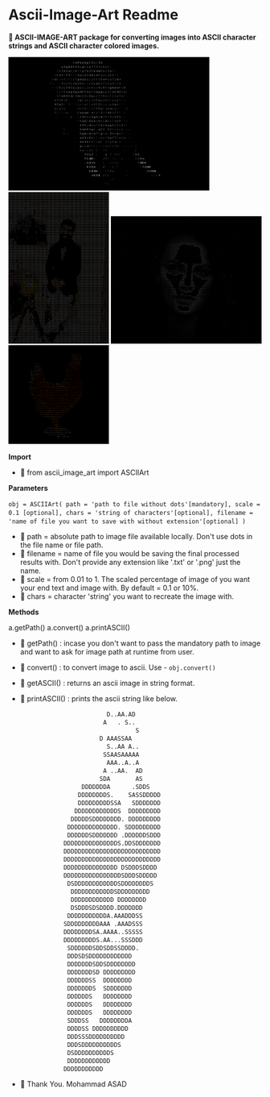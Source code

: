 
# Ascii-Image-Art Readme


**🌱 ASCII-IMAGE-ART package for converting images into ASCII character strings and ASCII character colored images.**


<img alt="Elephant ASCII Conversion" src="https://raw.githubusercontent.com/txtasad/Ascii-Image-Art/main/elephant.png?raw=true" width="400" /> <img alt="Human ASCII Conversion" src="https://raw.githubusercontent.com/txtasad/Ascii-Image-Art/main/human_inverted.png?raw=true" width="200" /> <img alt="Female ASCII Conversion" src="https://raw.githubusercontent.com/txtasad/Ascii-Image-Art/main/female.png?raw=true" width="300" /> <img alt="Chicken ASCII Conversion" src="https://raw.githubusercontent.com/txtasad/Ascii-Image-Art/main/chicken_inverted.png?raw=true" width="200" />


**Import**

- 🔗 from ascii_image_art import ASCIIArt


**Parameters**

```obj = ASCIIArt( path = 'path to file without dots'[mandatory], scale = 0.1 [optional], chars = 'string of characters'[optional], filename = 'name of file you want to save with without extension'[optional] )```

- 🔗 path = absolute path to image file available locally. Don't use dots in the file name or file path. 
- 🔗 filename = name of file you would be saving the final processed results with. Don't provide any extension like '.txt' or '.png' just the name.
- 🔗 scale = from 0.01 to 1. The scaled percentage of image of you want your end text and image with. By default = 0.1 or 10%.
- 🔗 chars = character 'string' you want to recreate the image with.


**Methods**

a.getPath()
a.convert()
a.printASCII()
- 🔗 getPath() : incase you don't want to pass the mandatory path to image and want to ask for image path at runtime from user. 
- 🔗 convert() : to convert image to ascii. Use - `obj.convert()`
- 🔗 getASCII() : returns an ascii image in string format.
- 🔗 printASCII() : prints the ascii string like below.



                                                                         
                                                                         
                              D..AA.AD                                   
                             A   . S..                                   
                                      S                                  
                            D AAASSAA                                    
                              S..AA A..                                  
                             SSAASAAAAA                                  
                              AAA..A..A                                  
                             A ..AA.  AD                                 
                            SDA       AS                                 
                       DDDDDDDA      .SDDS                               
                      DDDDDDDDS.    SASSDDDDD                            
                      DDDDDDDDDSSA   SDDDDDDD                            
                     DDDDDDDDDDDDS  DDDDDDDDD                            
                    DDDDDSDDDDDDDD. DDDDDDDDD                            
                   DDDDDDDDDDDDDD. SDDDDDDDDD                            
                   DDDDDDSDDDDDDD .DDDDDDSDDD                            
                  DDDDDDDDDDDDDDDS.DDSDDDDDDD                            
                  DDDDDDDDDDDDDDDDDDDDDDDDDDD                            
                  DDDDDDDDDDDDDDDDDDDDDDDDDDD                            
                  DDDDDDDDDDDDDDD DSDDDSDDDD                             
                  DDDDDDDDDDDDDDDDSDDDSDDDDD                             
                   DSDDDDDDDDDDDDSDDDDDDDDS                              
                    DDDDDDDDDDDDSDDDDDDDDD                               
                    DDDDDDDDDDDD DDDDDDDD                                
                    DSDDDSDSDDDD.DDDDDDD                                 
                   DDDDDDDDDDDA.AAADDDSS                                 
                  SDDDDDDDDDAAA .AAADSSS                                 
                  DDDDDDDDSA.AAAA..SSSSS                                 
                  DDDDDDDDDS.AA...SSSDDD                                 
                   SDDDDDDSDDSDDSSDDDD.                                  
                   DDDSDSDDDDDDDDDDDD                                    
                   DDDDDDDSDDSDDDDDDDD                                   
                   DDDDDDDSD DDDDDDDDD                                   
                   DDDDDDSS  DDDDDDDD                                    
                   DDDDDDDS  SDDDDDDD                                    
                   DDDDDDS   DDDDDDDD                                    
                   DDDDDDS   DDDDDDDD                                    
                   DDDDDDS   DDDDDDDD                                    
                   SDDDSS   DDDDDDDDA                                    
                   DDDDSS DDDDDDDDDD                                     
                   DDDSSSDDDDDDDDDD                                      
                   DDDSDDDDDDDDDDS                                       
                   DSDDDDDDDDDDS                                         
                   DDDDDDDDDDDD                                          
                  DDDDDDDDDDD                                            



- 💞️ Thank You. Mohammad ASAD


